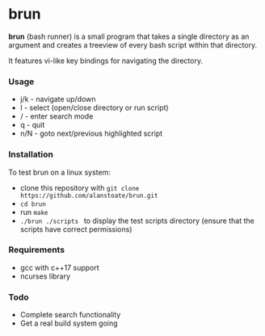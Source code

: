 # brun
**brun** (bash runner) is a small program that takes a single directory as an argument and creates a treeview of every bash script within that directory.

It features vi-like key bindings for navigating the directory.

### Usage
* j/k   - navigate up/down
* l - select (open/close directory or run script)
* / - enter search mode
* q - quit
* n/N - goto next/previous highlighted script 

### Installation
To test brun on a linux system:
* clone this repository with ``` git clone https://github.com/alanstoate/brun.git ```
* ``` cd brun ```
* run ``` make ```
* ```./brun ./scripts ``` to display the test scripts directory (ensure that the scripts have correct permissions)

### Requirements
* gcc with c++17 support
* ncurses library

### Todo
* Complete search functionality 
* Get a real build system going 
